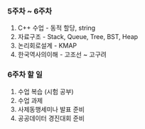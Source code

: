 ### 5주차 ~ 6주차

1. C++ 수업 - 동적 할당, string
2. 자료구조 - Stack, Queue, Tree, BST, Heap
3. 논리회로설계 - KMAP
4. 한국역사의이해 - 고조선 ~ 고구려

### 6주차 할 일
1. 수업 복습 (시험 공부)
2. 수업 과제
3. 사제동행세미나 발표 준비
4. 공공데이터 경진대회 준비
